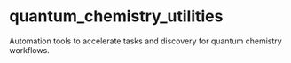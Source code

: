 # quantum_chemistry_utilities
Automation tools to accelerate tasks and discovery for quantum chemistry workflows.
